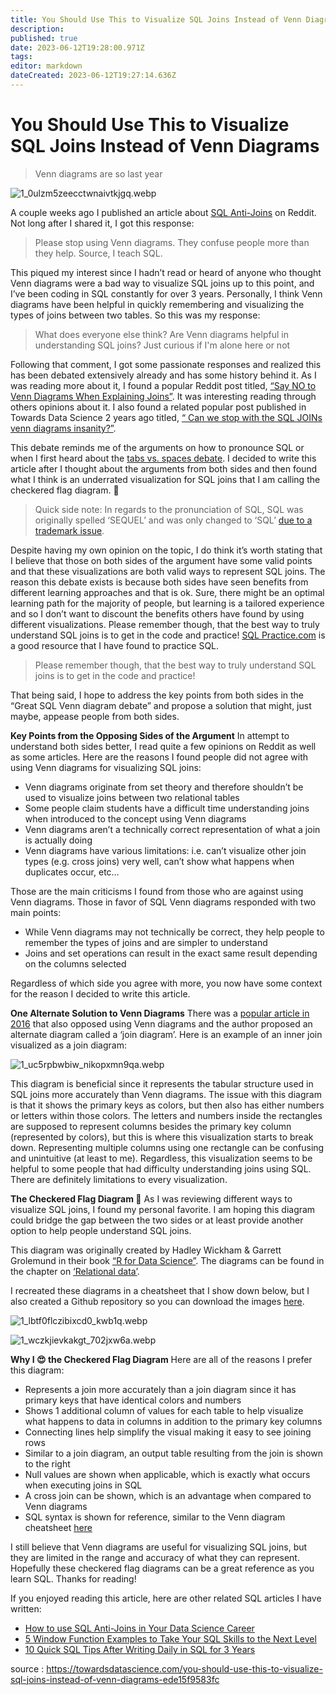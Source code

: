 ```yaml
---
title: You Should Use This to Visualize SQL Joins Instead of Venn Diagrams
description: 
published: true
date: 2023-06-12T19:28:00.971Z
tags: 
editor: markdown
dateCreated: 2023-06-12T19:27:14.636Z
---
```


# You Should Use This to Visualize SQL Joins Instead of Venn Diagrams

> Venn diagrams are so last year

![1_0ulzm5zeecctwnaivtkjgq.webp](/assets/img/developpement/tempo/1_0ulzm5zeecctwnaivtkjgq.webp)

A couple weeks ago I published an article about [SQL Anti-Joins](https://towardsdatascience.com/why-is-nobody-talking-about-sql-anti-joins-f970a5f6cb54) on Reddit. Not long after I shared it, I got this response:


> Please stop using Venn diagrams. They confuse people more than they help. Source, I teach SQL.

This piqued my interest since I hadn’t read or heard of anyone who thought Venn diagrams were a bad way to visualize SQL joins up to this point, and I’ve been coding in SQL constantly for over 3 years. Personally, I think Venn diagrams have been helpful in quickly remembering and visualizing the types of joins between two tables. So this was my response:


> What does everyone else think? Are Venn diagrams helpful in understanding SQL joins? Just curious if I'm alone here or not

Following that comment, I got some passionate responses and realized this has been debated extensively already and has some history behind it. As I was reading more about it, I found a popular Reddit post titled, [“Say NO to Venn Diagrams When Explaining Joins”](https://www.reddit.com/r/programming/comments/4rc9uu/say_no_to_venn_diagrams_when_explaining_joins/d50mxez/). It was interesting reading through others opinions about it. I also found a related popular post published in Towards Data Science 2 years ago titled, [“ Can we stop with the SQL JOINs venn diagrams insanity?”](https://medium.com/towards-data-science/can-we-stop-with-the-sql-joins-venn-diagrams-insanity-16791d9250c3).

This debate reminds me of the arguments on how to pronounce SQL or when I first heard about the [tabs vs. spaces debate](https://thenewstack.io/spaces-vs-tabs-a-20-year-debate-and-now-this-what-the-hell-is-wrong-with-go/). I decided to write this article after I thought about the arguments from both sides and then found what I think is an underrated visualization for SQL joins that I am calling the checkered flag diagram. 🏁

> Quick side note: In regards to the pronunciation of SQL, SQL was originally spelled ‘SEQUEL’ and was only changed to ‘SQL’ [due to a trademark issue](https://ieeexplore.ieee.org/stamp/stamp.jsp?reload=true&tp=&arnumber=6359709).


Despite having my own opinion on the topic, I do think it’s worth stating that I believe that those on both sides of the argument have some valid points and that these visualizations are both valid ways to represent SQL joins. The reason this debate exists is because both sides have seen benefits from different learning approaches and that is ok. Sure, there might be an optimal learning path for the majority of people, but learning is a tailored experience and so I don’t want to discount the benefits others have found by using different visualizations. Please remember though, that the best way to truly understand SQL joins is to get in the code and practice! [SQL Practice.com](https://www.sql-practice.com/) is a good resource that I have found to practice SQL.

> Please remember though, that the best way to truly understand SQL joins is to get in the code and practice!

That being said, I hope to address the key points from both sides in the “Great SQL Venn diagram debate” and propose a solution that might, just maybe, appease people from both sides.

**Key Points from the Opposing Sides of the Argument**
In attempt to understand both sides better, I read quite a few opinions on Reddit as well as some articles. Here are the reasons I found people did not agree with using Venn diagrams for visualizing SQL joins:

- Venn diagrams originate from set theory and therefore shouldn’t be used to visualize joins between two relational tables
- Some people claim students have a difficult time understanding joins when introduced to the concept using Venn diagrams
- Venn diagrams aren’t a technically correct representation of what a join is actually doing
- Venn diagrams have various limitations: i.e. can’t visualize other join types (e.g. cross joins) very well, can’t show what happens when duplicates occur, etc…

Those are the main criticisms I found from those who are against using Venn diagrams. Those in favor of SQL Venn diagrams responded with two main points:

- While Venn diagrams may not technically be correct, they help people to remember the types of joins and are simpler to understand
- Joins and set operations can result in the exact same result depending on the columns selected

Regardless of which side you agree with more, you now have some context for the reason I decided to write this article.

**One Alternate Solution to Venn Diagrams**
There was a [popular article in 2016](https://blog.jooq.org/say-no-to-venn-diagrams-when-explaining-joins/) that also opposed using Venn diagrams and the author proposed an alternate diagram called a ‘join diagram’. Here is an example of an inner join visualized as a join diagram:

![1_uc5rpbwbiw_nikopxmn9qa.webp](/assets/img/developpement/tempo/1_uc5rpbwbiw_nikopxmn9qa.webp)

This diagram is beneficial since it represents the tabular structure used in SQL joins more accurately than Venn diagrams. The issue with this diagram is that it shows the primary keys as colors, but then also has either numbers or letters within those colors. The letters and numbers inside the rectangles are supposed to represent columns besides the primary key column (represented by colors), but this is where this visualization starts to break down. Representing multiple columns using one rectangle can be confusing and unintuitive (at least to me). Regardless, this visualization seems to be helpful to some people that had difficulty understanding joins using SQL. There are definitely limitations to every visualization.

**The Checkered Flag Diagram 🏁**
As I was reviewing different ways to visualize SQL joins, I found my personal favorite. I am hoping this diagram could bridge the gap between the two sides or at least provide another option to help people understand SQL joins.

This diagram was originally created by Hadley Wickham & Garrett Grolemund in their book [“R for Data Science”](https://r4ds.had.co.nz/index.html). The diagrams can be found in the chapter on [‘Relational data’](https://r4ds.had.co.nz/relational-data.html).

I recreated these diagrams in a cheatsheet that I show down below, but I also created a Github repository so you can download the images [here](https://github.com/amartinson193/SQL_Checkered_Flag_Join_Diagrams).


![1_lbtf0flczibixcd0_kwb1q.webp](/assets/img/developpement/tempo/1_lbtf0flczibixcd0_kwb1q.webp)

![1_wczkjievkakgt_702jxw6a.webp](/assets/img/developpement/tempo/1_wczkjievkakgt_702jxw6a.webp)

**Why I 😍 the Checkered Flag Diagram**
Here are all of the reasons I prefer this diagram:

- Represents a join more accurately than a join diagram since it has primary keys that have identical colors and numbers
- Shows 1 additional column of values for each table to help visualize what happens to data in columns in addition to the primary key columns
- Connecting lines help simplify the visual making it easy to see joining rows
- Similar to a join diagram, an output table resulting from the join is shown to the right
- Null values are shown when applicable, which is exactly what occurs when executing joins in SQL
- A cross join can be shown, which is an advantage when compared to Venn diagrams
- SQL syntax is shown for reference, similar to the Venn diagram cheatsheet [here](https://www.codeproject.com/Articles/33052/Visual-Representation-of-SQL-Joins)

I still believe that Venn diagrams are useful for visualizing SQL joins, but they are limited in the range and accuracy of what they can represent. Hopefully these checkered flag diagrams can be a great reference as you learn SQL. Thanks for reading!


If you enjoyed reading this article, here are other related SQL articles I have written:

- [How to use SQL Anti-Joins in Your Data Science Career](https://towardsdatascience.com/why-is-nobody-talking-about-sql-anti-joins-f970a5f6cb54)
- [5 Window Function Examples to Take Your SQL Skills to the Next Level](https://towardsdatascience.com/5-window-function-examples-to-take-your-sql-skills-to-the-next-level-2b3306650bb6)
- [10 Quick SQL Tips After Writing Daily in SQL for 3 Years](https://towardsdatascience.com/10-quick-sql-tips-after-writing-daily-in-sql-for-3-years-37bdba0637d0)

source : https://towardsdatascience.com/you-should-use-this-to-visualize-sql-joins-instead-of-venn-diagrams-ede15f9583fc